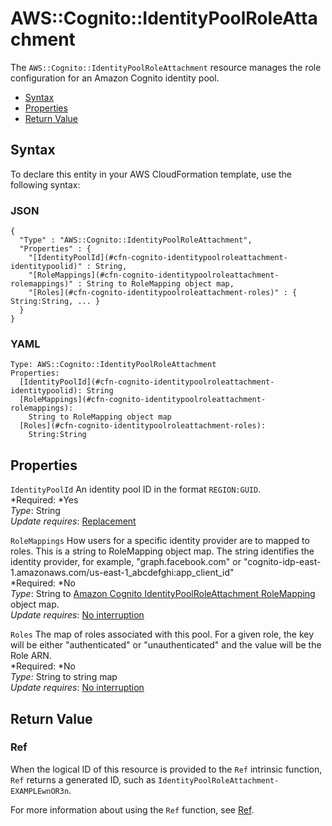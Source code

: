 # AWS::Cognito::IdentityPoolRoleAttachment<a name="aws-resource-cognito-identitypoolroleattachment"></a>

The `AWS::Cognito::IdentityPoolRoleAttachment` resource manages the role configuration for an Amazon Cognito identity pool\.


+ [Syntax](#aws-resource-cognito-identitypoolroleattachment-syntax)
+ [Properties](#w3ab2c21c10d247b9)
+ [Return Value](#w3ab2c21c10d247c11)

## Syntax<a name="aws-resource-cognito-identitypoolroleattachment-syntax"></a>

To declare this entity in your AWS CloudFormation template, use the following syntax:

### JSON<a name="aws-resource-cognito-identitypoolroleattachment-syntax.json"></a>

```
{
  "Type" : "AWS::Cognito::IdentityPoolRoleAttachment",
  "Properties" : {
    "[IdentityPoolId](#cfn-cognito-identitypoolroleattachment-identitypoolid)" : String,
    "[RoleMappings](#cfn-cognito-identitypoolroleattachment-rolemappings)" : String to RoleMapping object map,
    "[Roles](#cfn-cognito-identitypoolroleattachment-roles)" : { String:String, ... }
  }
}
```

### YAML<a name="aws-resource-cognito-identitypoolroleattachment-syntax.yaml"></a>

```
Type: AWS::Cognito::IdentityPoolRoleAttachment
Properties:
  [IdentityPoolId](#cfn-cognito-identitypoolroleattachment-identitypoolid): String
  [RoleMappings](#cfn-cognito-identitypoolroleattachment-rolemappings): 
    String to RoleMapping object map
  [Roles](#cfn-cognito-identitypoolroleattachment-roles): 
    String:String
```

## Properties<a name="w3ab2c21c10d247b9"></a>

`IdentityPoolId`  <a name="cfn-cognito-identitypoolroleattachment-identitypoolid"></a>
An identity pool ID in the format `REGION:GUID`\.  
*Required: *Yes  
*Type*: String  
*Update requires*: [Replacement](using-cfn-updating-stacks-update-behaviors.md#update-replacement)

`RoleMappings`  <a name="cfn-cognito-identitypoolroleattachment-rolemappings"></a>
How users for a specific identity provider are to mapped to roles\. This is a string to RoleMapping object map\. The string identifies the identity provider, for example, "graph\.facebook\.com" or "cognito\-idp\-east\-1\.amazonaws\.com/us\-east\-1\_abcdefghi:app\_client\_id"  
*Required: *No  
*Type*: String to [Amazon Cognito IdentityPoolRoleAttachment RoleMapping](aws-properties-cognito-identitypoolroleattachment-rolemapping.md) object map\.  
*Update requires*: [No interruption](using-cfn-updating-stacks-update-behaviors.md#update-no-interrupt)

`Roles`  <a name="cfn-cognito-identitypoolroleattachment-roles"></a>
The map of roles associated with this pool\. For a given role, the key will be either "authenticated" or "unauthenticated" and the value will be the Role ARN\.  
*Required: *No  
*Type:* String to string map  
*Update requires*: [No interruption](using-cfn-updating-stacks-update-behaviors.md#update-no-interrupt)

## Return Value<a name="w3ab2c21c10d247c11"></a>

### Ref<a name="w3ab2c21c10d247c11b2"></a>

When the logical ID of this resource is provided to the `Ref` intrinsic function, `Ref` returns a generated ID, such as `IdentityPoolRoleAttachment-EXAMPLEwnOR3n`\.

For more information about using the `Ref` function, see [Ref](intrinsic-function-reference-ref.md)\.